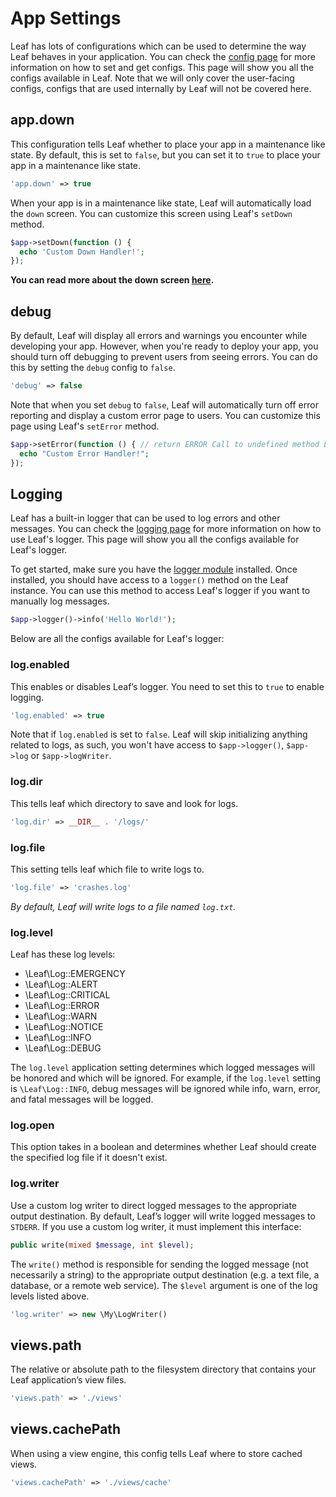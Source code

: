 # App Settings

<!-- markdownlint-disable no-inline-html -->

Leaf has lots of configurations which can be used to determine the way Leaf behaves in your application. You can check the [config page](/docs/config/) for more information on how to set and get configs. This page will show you all the configs available in Leaf. Note that we will only cover the user-facing configs, configs that are used internally by Leaf will not be covered here.

## app.down

This configuration tells Leaf whether to place your app in a maintenance like state. By default, this is set to `false`, but you can set it to `true` to place your app in a maintenance like state.

```php
'app.down' => true
```

When your app is in a maintenance like state, Leaf will automatically load the `down` screen. You can customize this screen using Leaf's `setDown` method.

```php
$app->setDown(function () {
  echo 'Custom Down Handler!';
});
```

**You can read more about the down screen [here](/docs/routing/errors#application-down).**

## debug

By default, Leaf will display all errors and warnings you encounter while developing your app. However, when you're ready to deploy your app, you should turn off debugging to prevent users from seeing errors. You can do this by setting the `debug` config to `false`.

```php
'debug' => false
```

Note that when you set `debug` to `false`, Leaf will automatically turn off error reporting and display a custom error page to users. You can customize this page using Leaf's `setError` method.

```php
$app->setError(function () { // return ERROR Call to undefined method Leaf\App::setError()
  echo "Custom Error Handler!";
});
```

## Logging

Leaf has a built-in logger that can be used to log errors and other messages. You can check the [logging page](/docs/tooling/logging) for more information on how to use Leaf's logger. This page will show you all the configs available for Leaf's logger.

To get started, make sure you have the [logger module](/docs/tooling/logging) installed. Once installed, you should have access to a `logger()` method on the Leaf instance. You can use this method to access Leaf's logger if you want to manually log messages.

```php
$app->logger()->info('Hello World!');
```

Below are all the configs available for Leaf's logger:

### log.enabled

This enables or disables Leaf’s logger. You need to set this to `true` to enable logging.

```php
'log.enabled' => true
```

Note that if `log.enabled` is set to `false`. Leaf will skip initializing anything related to logs, as such, you won't have access to `$app->logger()`, `$app->log` or `$app->logWriter`.

### log.dir

This tells leaf which directory to save and look for logs.

```php
'log.dir' => __DIR__ . '/logs/'
```

### log.file

This setting tells leaf which file to write logs to.

```php
'log.file' => 'crashes.log'
```

*By default, Leaf will write logs to a file named `log.txt`.*

### log.level

Leaf has these log levels:

- \Leaf\Log::EMERGENCY
- \Leaf\Log::ALERT
- \Leaf\Log::CRITICAL
- \Leaf\Log::ERROR
- \Leaf\Log::WARN
- \Leaf\Log::NOTICE
- \Leaf\Log::INFO
- \Leaf\Log::DEBUG

The `log.level` application setting determines which logged messages will be honored and which will be ignored. For example, if the `log.level` setting is `\Leaf\Log::INFO`, debug messages will be ignored while info, warn, error, and fatal messages will be logged.

### log.open

This option takes in a boolean and determines whether Leaf should create the specified log file if it doesn't exist.

### log.writer

Use a custom log writer to direct logged messages to the appropriate output destination. By default, Leaf’s logger will write logged messages to `STDERR`. If you use a custom log writer, it must implement this interface:

```php
public write(mixed $message, int $level);
```

The `write()` method is responsible for sending the logged message (not necessarily a string) to the appropriate output destination (e.g. a text file, a database, or a remote web service). The `$level` argument is one of the log levels listed above.

```php
'log.writer' => new \My\LogWriter()
```

## views.path

The relative or absolute path to the filesystem directory that contains your Leaf application’s view files.

```php
'views.path' => './views'
```

## views.cachePath

When using a view engine, this config tells Leaf where to store cached views.

```php
'views.cachePath' => './views/cache'
```
